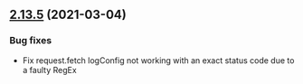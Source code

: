 <a name="2.13.5"></a>
## [2.13.5](https://github.com/chincoe/chayns-helper/compare/v2.13.4...v2.13.5) (2021-03-04)

### Bug fixes
* Fix request.fetch logConfig not working with an exact status code due to a faulty RegEx
